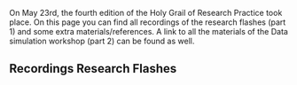 On May 23rd, the fourth edition of the Holy Grail of Research Practice took place. On this page you can find all recordings of the research flashes (part 1) and some extra materials/references. A link to all the materials of the Data simulation workshop (part 2) can be found as well.



## Recordings Research Flashes
